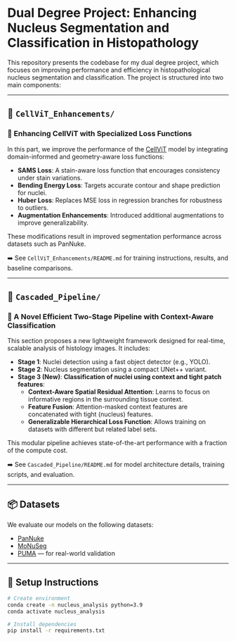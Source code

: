 # Dual Degree Project: Enhancing Nucleus Segmentation and Classification in Histopathology

This repository presents the codebase for my dual degree project, which focuses on improving performance and efficiency in histopathological nucleus segmentation and classification. The project is structured into two main components:

---

## 📁 `CellViT_Enhancements/`  
### 🧪 Enhancing CellViT with Specialized Loss Functions

In this part, we improve the performance of the [CellViT](https://github.com/MASILab/CellViT) model by integrating domain-informed and geometry-aware loss functions:

- **SAMS Loss**: A stain-aware loss function that encourages consistency under stain variations.
- **Bending Energy Loss**: Targets accurate contour and shape prediction for nuclei.
- **Huber Loss**: Replaces MSE loss in regression branches for robustness to outliers.
- **Augmentation Enhancements**: Introduced additional augmentations to improve generalizability.

These modifications result in improved segmentation performance across datasets such as PanNuke.

➡️ See `CellViT_Enhancements/README.md` for training instructions, results, and baseline comparisons.

---

## 📁 `Cascaded_Pipeline/`  
### 🧠 A Novel Efficient Two-Stage Pipeline with Context-Aware Classification

This section proposes a new lightweight framework designed for real-time, scalable analysis of histology images. It includes:

- **Stage 1**: Nuclei detection using a fast object detector (e.g., YOLO).
- **Stage 2**: Nucleus segmentation using a compact UNet++ variant.
- **Stage 3 (New)**: **Classification of nuclei using context and tight patch features**:
  - **Context-Aware Spatial Residual Attention**: Learns to focus on informative regions in the surrounding tissue context.
  - **Feature Fusion**: Attention-masked context features are concatenated with tight (nucleus) features.
  - **Generalizable Hierarchical Loss Function**: Allows training on datasets with different but related label sets.

This modular pipeline achieves state-of-the-art performance with a fraction of the compute cost.

➡️ See `Cascaded_Pipeline/README.md` for model architecture details, training scripts, and evaluation.

---

## 📦 Datasets

We evaluate our models on the following datasets:

- [PanNuke](https://warwick.ac.uk/fac/cross_fac/tia/data/pannuke)
- [MoNuSeg](https://monuseg.grand-challenge.org/)
- [PUMA](https://puma.grand-challenge.org/) — for real-world validation

---

## 🔧 Setup Instructions

```bash
# Create environment
conda create -n nucleus_analysis python=3.9
conda activate nucleus_analysis

# Install dependencies
pip install -r requirements.txt
